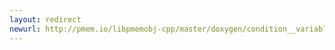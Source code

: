 ```yaml
---
layout: redirect
newurl: http://pmem.io/libpmemobj-cpp/master/doxygen/condition__variable_8hpp.html
---
```

